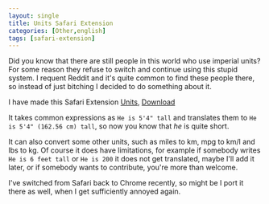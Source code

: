 ```yaml
---
layout: single
title: Units Safari Extension
categories: [Other,english]
tags: [safari-extension]
---
```


Did you know that there are still people in this world who use imperial units?
For some reason they refuse to switch and continue using this stupid system.
I requent Reddit and it's quite common to find these people there, so instead
of just bitching I decided to do something about it.

I have made this Safari Extension [Units](https://github.com/mirosval/Units-Safari-Extension),
[Download](https://github.com/mirosval/Units-Safari-Extension/blob/master/units.safariextz?raw=true)

It takes common expressions as `He is 5'4" tall` and translates them to `He is 5'4" (162.56 cm) tall`,
so now you know that *he* is quite short.

It can also convert some other units, such as miles to km, mpg to km/l and lbs to kg. Of course it
does have limitations, for example if somebody writes `He is 6 feet tall` or `He is 200` it does not 
get translated, maybe I'll add it later, or if somebody wants to contribute, you're more than
welcome.

I've switched from Safari back to Chrome recently, so might be I port it there as well,
when I get sufficiently annoyed again.
